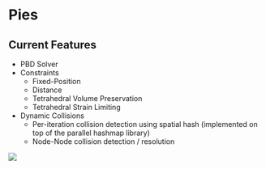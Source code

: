 # Pies

## Current Features
- PBD Solver
- Constraints
  - Fixed-Position
  - Distance
  - Tetrahedral Volume Preservation
  - Tetrahedral Strain Limiting
- Dynamic Collisions
  - Per-iteration collision detection using spatial hash (implemented on top of the parallel hashmap library)
  - Node-Node collision detection / resolution

<img src="https://github.com/nithinp7/Pies/blob/main/Media/PBDCollisions.gif">
